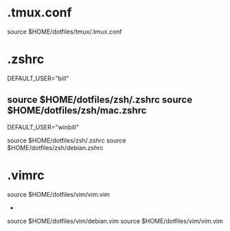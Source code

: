 # .tmux.conf
source $HOME/dotfiles/tmux/.tmux.conf

# .zshrc

DEFAULT_USER="bill"

source $HOME/dotfiles/zsh/.zshrc
source $HOME/dotfiles/zsh/mac.zshrc
-

DEFAULT_USER="winbill"

source $HOME/dotfiles/zsh/.zshrc
source $HOME/dotfiles/zsh/debian.zshrc

# .vimrc

source $HOME/dotfiles/vim/vim.vim

-

source $HOME/dotfiles/vim/debian.vim
source $HOME/dotfiles/vim/vim.vim

